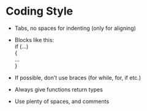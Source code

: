 Coding Style
============

* Tabs, no spaces for indenting (only for aligning)
* Blocks like this:<br/>
if (...)<br/> 
{<br/>
  ...<br/>
}<br/>

* If possible, don't use braces (for while, for, if etc.)
* Always give functions return types
* Use plenty of spaces, and comments
